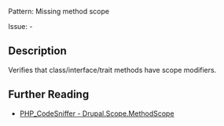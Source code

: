 Pattern: Missing method scope

Issue: -

## Description

Verifies that class/interface/trait methods have scope modifiers.

## Further Reading

* [PHP_CodeSniffer - Drupal.Scope.MethodScope](https://git.drupalcode.org/project/coder/-/tree/8.3.x/coder_sniffer/Drupal/Sniffs/Scope/MethodScopeSniff.php)